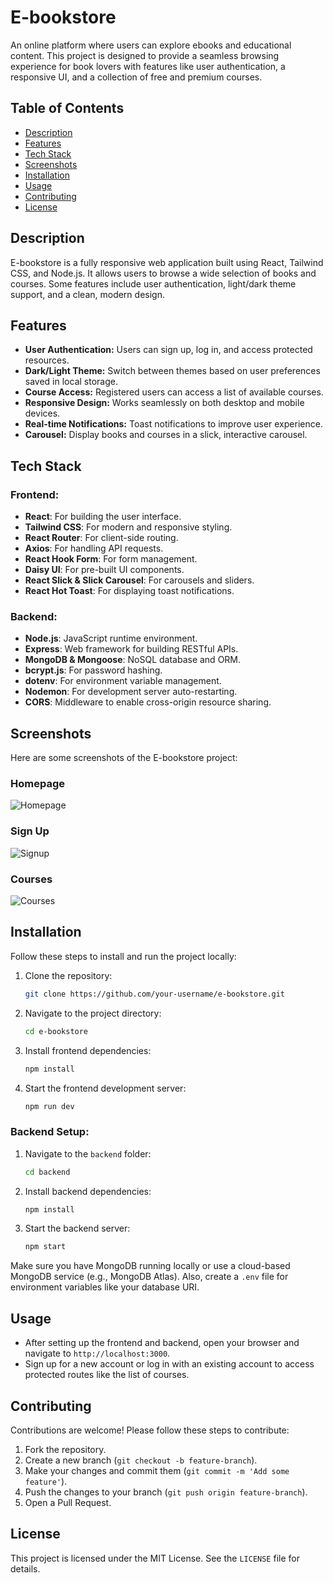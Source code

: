 # E-bookstore

An online platform where users can explore ebooks and educational content. This project is designed to provide a seamless browsing experience for book lovers with features like user authentication, a responsive UI, and a collection of free and premium courses.

## Table of Contents
- [Description](#description)
- [Features](#features)
- [Tech Stack](#tech-stack)
- [Screenshots](#screenshots)
- [Installation](#installation)
- [Usage](#usage)
- [Contributing](#contributing)
- [License](#license)

## Description

E-bookstore is a fully responsive web application built using React, Tailwind CSS, and Node.js. It allows users to browse a wide selection of books and courses. Some features include user authentication, light/dark theme support, and a clean, modern design.

## Features

- **User Authentication:** Users can sign up, log in, and access protected resources.
- **Dark/Light Theme:** Switch between themes based on user preferences saved in local storage.
- **Course Access:** Registered users can access a list of available courses.
- **Responsive Design:** Works seamlessly on both desktop and mobile devices.
- **Real-time Notifications:** Toast notifications to improve user experience.
- **Carousel:** Display books and courses in a slick, interactive carousel.

## Tech Stack

### Frontend:
- **React**: For building the user interface.
- **Tailwind CSS**: For modern and responsive styling.
- **React Router**: For client-side routing.
- **Axios**: For handling API requests.
- **React Hook Form**: For form management.
- **Daisy UI**: For pre-built UI components.
- **React Slick & Slick Carousel**: For carousels and sliders.
- **React Hot Toast**: For displaying toast notifications.

### Backend:
- **Node.js**: JavaScript runtime environment.
- **Express**: Web framework for building RESTful APIs.
- **MongoDB & Mongoose**: NoSQL database and ORM.
- **bcrypt.js**: For password hashing.
- **dotenv**: For environment variable management.
- **Nodemon**: For development server auto-restarting.
- **CORS**: Middleware to enable cross-origin resource sharing.

## Screenshots

Here are some screenshots of the E-bookstore project:

### Homepage
![Homepage](./screenshots/homepage.png)

### Sign Up
![Signup](./screenshots/signup.png)

### Courses
![Courses](./screenshots/courses.png)

## Installation

Follow these steps to install and run the project locally:

1. Clone the repository:

    ```bash
    git clone https://github.com/your-username/e-bookstore.git
    ```

2. Navigate to the project directory:

    ```bash
    cd e-bookstore
    ```

3. Install frontend dependencies:

    ```bash
    npm install
    ```

4. Start the frontend development server:

    ```bash
    npm run dev
    ```

### Backend Setup:

1. Navigate to the `backend` folder:

    ```bash
    cd backend
    ```

2. Install backend dependencies:

    ```bash
    npm install
    ```

3. Start the backend server:

    ```bash
    npm start
    ```

Make sure you have MongoDB running locally or use a cloud-based MongoDB service (e.g., MongoDB Atlas). Also, create a `.env` file for environment variables like your database URI.

## Usage

- After setting up the frontend and backend, open your browser and navigate to `http://localhost:3000`.
- Sign up for a new account or log in with an existing account to access protected routes like the list of courses.

## Contributing

Contributions are welcome! Please follow these steps to contribute:

1. Fork the repository.
2. Create a new branch (`git checkout -b feature-branch`).
3. Make your changes and commit them (`git commit -m 'Add some feature'`).
4. Push the changes to your branch (`git push origin feature-branch`).
5. Open a Pull Request.

## License

This project is licensed under the MIT License. See the `LICENSE` file for details.
